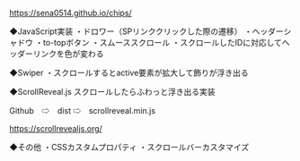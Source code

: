 https://sena0514.github.io/chips/

◆JavaScript実装
・ドロワー（SPリンククリックした際の遷移）
・ヘッダーシャドウ
・to-topボタン
・スムーススクロール
・スクロールしたIDに対応してヘッダーリンクを色が変わる

◆Swiper
・スクロールするとactive要素が拡大して飾りが浮き出る

◆ScrollReveal.js
スクロールしたらふわっと浮き出る実装

Github　⇨　dist ⇨　scrollreveal.min.js

https://scrollrevealjs.org/

◆その他
・CSSカスタムプロパティ
・スクロールバーカスタマイズ
